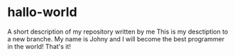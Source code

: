 # hallo-world
A short description of my repository  written by me
This is my desctiption to a new branche. My name is Johny and I will become the best programmer in the world! 
That's it!

